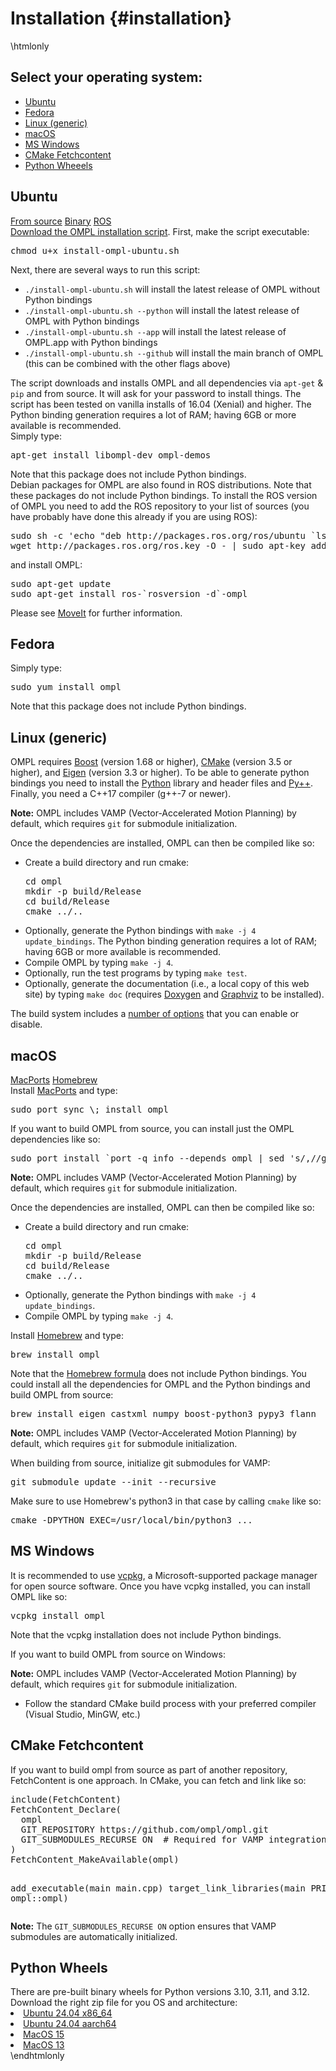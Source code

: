 # Installation {#installation}

\htmlonly
<div class="panel">
  <h2>Select your operating system:</h2>
  <!-- Nav tabs -->
  <ul class="nav nav-pills" role="tablist">
    <li class="nav-item"><a class="nav-link active" id="ubuntu-tab" data-toggle="pill" href="#ubuntu" role="tab" aria-controls="ubuntu" aria-selected="true">Ubuntu</a></li>
    <li class="nav-item"><a class="nav-link" id="fedora-tab" data-toggle="pill" href="#fedora" role="tab" aria-controls="fedora" aria-selected="false">Fedora</a></li>
    <li class="nav-item"><a class="nav-link" id="linux-tab" data-toggle="pill" href="#linux" role="tab" aria-controls="linux" aria-selected="false">Linux (generic)</a></li>
    <li class="nav-item"><a class="nav-link" id="osx-tab" data-toggle="pill" href="#osx" role="tab" aria-controls="macos" aria-selected="false">macOS</a></li>
    <li class="nav-item"><a class="nav-link" id="windows-tab" data-toggle="pill" href="#windows" role="tab" aria-controls="windows" aria-selected="false">MS Windows</a></li>
    <li class="nav-item"><a class="nav-link" id="cmake-fetch-tab" data-toggle="pill" href="#cmakefetch" role="tab" aria-controls="cmakefetch" aria-selected="false">CMake Fetchcontent</a></li>
    <li class="nav-item"><a class="nav-link" id="python-wheels-tab" data-toggle="pill" href="#pythonwheels" role="tab" aria-controls="Python Wheels" aria-selected="false">Python Wheeels</a></li>
  </ul>
</div>

<!-- Tab panes -->
<div class="tab-content">
  <div class="tab-pane fade show active" id="ubuntu" role="tabpanel" aria-labelledby="ubuntu-tab">
    <h2>Ubuntu</h2>
    <nav>
    <div class="nav nav-tabs" role="tablist">
      <a class="nav-item nav-link active" data-toggle="tab" href="#ubuntusource" aria-controls="ubuntusource" role="tab">From source</a>
      <a class="nav-item nav-link" data-toggle="tab" href="#ubuntubinary" aria-controls="ubuntubinary" role="tab" data-toggle="tab">Binary</a>
      <a class="nav-item nav-link" data-toggle="tab" href="#ubunturos" aria-controls="ubunturos" role="tab" data-toggle="tab">ROS</a>
    </div>
    </nav>
    <div class="tab-content">
      <div role="tabpanel" class="tab-pane fade show active" id="ubuntusource">
        <a href="install-ompl-ubuntu.sh">Download the OMPL installation script</a>. First, make the script executable:
        <pre class="fragment">chmod u+x install-ompl-ubuntu.sh</pre>
        Next, there are several ways to run this script:
         <ul>
           <li><code>./install-ompl-ubuntu.sh</code> will install the latest release of OMPL without Python bindings</li>
           <li><code>./install-ompl-ubuntu.sh --python</code> will install the latest release of OMPL with Python bindings</li>
           <li><code>./install-ompl-ubuntu.sh --app</code> will install the latest release of OMPL.app with Python bindings</li>
           <li><code>./install-ompl-ubuntu.sh --github</code> will install the main branch of OMPL (this can be combined with the other flags above)</li>         </ul>
         The script downloads and installs OMPL and all dependencies via <code>apt-get</code> &amp; <code>pip</code> and from source. It will ask for your password to install things. The script has been tested on vanilla installs of 16.04 (Xenial) and higher. The Python binding generation requires a lot of RAM; having 6GB or more available is recommended.
      </div>
      <div role="tabpanel" class="tab-pane fade" id="ubuntubinary">
        Simply type:
        <pre class="fragment">apt-get install libompl-dev ompl-demos</pre>
        Note that this package does not include Python bindings.
      </div>
      <div role="tabpanel" class="tab-pane fade" id="ubunturos">
        Debian packages for OMPL are also found in ROS distributions. Note that these packages do not include Python bindings. To install the ROS version of OMPL you need to add the ROS repository to your list of sources (you have probably have done this already if you are using ROS):
        <pre class="fragment">sudo sh -c 'echo "deb http://packages.ros.org/ros/ubuntu `lsb_release -sc` main" > /etc/apt/sources.list.d/ros-latest.list'
wget http://packages.ros.org/ros.key -O - | sudo apt-key add -</pre>
        and install OMPL:
        <pre class="fragment">sudo apt-get update
sudo apt-get install ros-`rosversion -d`-ompl</pre>
        Please see <a href="https://moveit.ros.org">MoveIt</a> for further information.
      </div>
    </div>
  </div>

  <!-- Fedora -->
  <div class="tab-pane fade" id="fedora" role="tabpanel" aria-labelledby="fedora-tab">
    <h2>Fedora</h2>
    Simply type:
    <pre class="fragment">sudo yum install ompl</pre>
    Note that this package does not include Python bindings.
  </div>

  <!-- Linux (generic) -->
  <div class="tab-pane fade" id="linux" role="tabpanel" aria-labelledby="linux-tab">
    <h2>Linux (generic)</h2>
    <p>OMPL requires <a href="https://www.boost.org">Boost</a> (version 1.68 or higher), <a href="https://www.cmake.org">CMake</a> (version 3.5 or higher), and <a href="http://eigen.tuxfamily.org">Eigen</a> (version 3.3 or higher).
    To be able to generate python bindings you need to install the <a href="https://www.python.org">Python</a> library and header files and <a href="installPyPlusPlus.html">Py++</a>.
    Finally, you need a C++17 compiler (g++-7 or newer).</p>
    <p><strong>Note:</strong> OMPL includes VAMP (Vector-Accelerated Motion Planning) by default, which requires <code>git</code> for submodule initialization.</p>
    <p>Once the dependencies are installed, OMPL can then be compiled like so:</p>
    <ul>
    <li>Create a build directory and run cmake: <pre class="fragment">cd ompl
mkdir -p build/Release
cd build/Release
cmake ../..</pre></li>
    <li>Optionally, generate the Python bindings with <code>make -j 4 update_bindings</code>. The Python binding generation requires a lot of RAM; having 6GB or more available is recommended.</li>
    <li>Compile OMPL by typing <code>make -j 4</code>.</li>
    <li>Optionally, run the test programs by typing <code>make test</code>.</li>
    <li>Optionally, generate the documentation (i.e., a local copy of this web site) by typing <code>make doc</code> (requires <a href="http://www.doxygen.org">Doxygen</a> and <a href="http://www.graphviz.org">Graphviz</a> to be installed).</li>
    </ul>
    <p>The build system includes a <a href="buildOptions.html">number of options</a> that you can enable or disable.</p>
  </div>

  <!-- macOS -->
  <div class="tab-pane fade" id="osx" role="tabpanel" aria-labelledby="osx-tab">
    <h2>macOS</h2>
    <div class="nav nav-tabs" role="tablist">
      <a class="nav-item nav-link active" data-toggle="tab" href="#osxmacports" aria-controls="osxmacports" role="tab">MacPorts</a>
      <a class="nav-item nav-link" data-toggle="tab" href="#osxhomebrew" aria-controls="osxhomebrew" role="tab">Homebrew</a>
    </div>
    <div class="tab-content">
      <div role="tabpanel" class="tab-pane fade show active" id="osxmacports">
        Install <a href="https://www.macports.org">MacPorts</a> and type:<pre class="fragment">sudo port sync \; install ompl</pre>
        If you want to build OMPL from source, you can install just the OMPL dependencies like so:
        <pre class="fragment">sudo port install `port -q info --depends ompl | sed 's/,//g'`</pre>
        <p><strong>Note:</strong> OMPL includes VAMP (Vector-Accelerated Motion Planning) by default, which requires <code>git</code> for submodule initialization.</p>
        <p>Once the dependencies are installed, OMPL can then be compiled like so:</p>
        <ul>
        <li>Create a build directory and run cmake: <pre class="fragment">cd ompl
mkdir -p build/Release
cd build/Release
cmake ../..</pre></li>
        <li>Optionally, generate the Python bindings with <code>make -j 4 update_bindings</code>.</li>
        <li>Compile OMPL by typing <code>make -j 4</code>.</li>
        </ul>
      </div>
      <div role="tabpanel" class="tab-pane fade" id="osxhomebrew">
        Install <a href="https://brew.sh">Homebrew</a> and type:
        <pre class="fragment">brew install ompl</pre>
        Note that the <a href="https://formulae.brew.sh/formula/ompl">Homebrew formula</a> does not include Python bindings. You could install all the dependencies for OMPL and the Python bindings and build OMPL from source:
        <pre class="fragment">brew install eigen castxml numpy boost-python3 pypy3 flann</pre>
        <p><strong>Note:</strong> OMPL includes VAMP (Vector-Accelerated Motion Planning) by default, which requires <code>git</code> for submodule initialization.</p>
        <p>When building from source, initialize git submodules for VAMP:</p>
        <pre class="fragment">git submodule update --init --recursive</pre>
        Make sure to use Homebrew's python3 in that case by calling <code>cmake</code> like so:
        <pre class="fragment">cmake -DPYTHON_EXEC=/usr/local/bin/python3 ...</pre>
      </div>
    </div>
  </div>

  <!-- Windows -->
  <div class="tab-pane fade" id="windows" role="tabpanel" aria-labelledby="windows-tab">
    <h2>MS Windows</h2>
    It is recommended to use <a href="https://vcpkg.readthedocs.io/en/latest/">vcpkg</a>, a Microsoft-supported package manager for open source software. Once you have vcpkg installed, you can install OMPL like so:
    <pre class="fragment">vcpkg install ompl</pre>
    Note that the vcpkg installation does not include Python bindings.
    <p>If you want to build OMPL from source on Windows:</p>
    <p><strong>Note:</strong> OMPL includes VAMP (Vector-Accelerated Motion Planning) by default, which requires <code>git</code> for submodule initialization.</p>
    <ul>
    <li>Follow the standard CMake build process with your preferred compiler (Visual Studio, MinGW, etc.)</li>
    </ul>
  </div>
  <!-- CMake Fetchcontent -->
  <div class="tab-pane fade" id="cmakefetch" role="tabpanel" aria-labelledby="cmake-fetch-tab">
    <h2>CMake Fetchcontent</h2>
    If you want to build ompl from source as part of another repository, FetchContent is one approach. In CMake, you can fetch and link like so:
    <pre class="fragment">
include(FetchContent)
FetchContent_Declare(
  ompl
  GIT_REPOSITORY https://github.com/ompl/ompl.git
  GIT_SUBMODULES_RECURSE ON  # Required for VAMP integration
)
FetchContent_MakeAvailable(ompl)

add_executable(main main.cpp)
target_link_libraries(main PRIVATE ompl::ompl)
    </pre>
    <p><strong>Note:</strong> The <code>GIT_SUBMODULES_RECURSE ON</code> option ensures that VAMP submodules are automatically initialized.</p>
  </div>

  <div class="tab-pane fade" id="pythonwheels" role="tabpanel" aria-labelledby="python-wheels-tab">

  <h2>Python Wheels</h2>
  There are pre-built binary wheels for Python versions 3.10, 3.11, and 3.12. Download the right zip file for you OS and architecture:

  <li> <a href="https://github.com/ompl/ompl/releases/download/1.7.0/wheels-ubuntu-latest-x86_64.zip"> Ubuntu 24.04 x86_64 </a> </li>
  <li> <a href="https://github.com/ompl/ompl/releases/download/1.7.0/wheels-ubuntu-24.04-arm-aarch64.zip"> Ubuntu 24.04 aarch64 </a> </li>
  <li> <a href="https://github.com/ompl/ompl/releases/download/1.7.0/wheels-macos-15-arm64.zip"> MacOS 15 </a> </li>
  <li> <a href="https://github.com/ompl/ompl/releases/download/1.7.0/wheels-macos-13-x86_64.zip"> MacOS 13 </a> </li>
  </div>
</div>
\endhtmlonly
